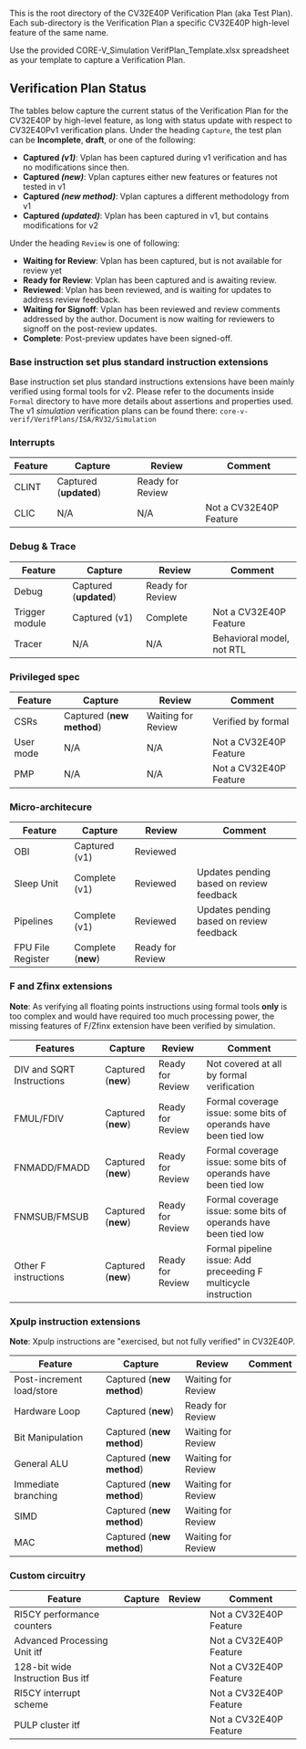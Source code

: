 <!--- SPDX-License-Identifier: Apache-2.0 WITH SHL-2.0 ---> 
This is the root directory of the CV32E40P Verification Plan (aka Test Plan).  Each sub-directory is the Verification Plan a specific CV32E40P high-level feature of the same name.

Use the provided CORE-V_Simulation VerifPlan_Template.xlsx spreadsheet as your template to capture a Verification Plan.

## Verification Plan Status

The tables below capture the current status of the Verification Plan for the CV32E40P by high-level feature, as long with status update with respect to CV32E40Pv1 verification plans.  Under the heading `Capture`, the test plan can be **Incomplete**, **draft**, or one of the following: 
* **Captured _(v1)_**: Vplan has been captured during v1 verification and has no modifications since then. 
* **Captured _(new)_**: Vplan captures either new features or features not tested in v1
* **Captured _(new method)_**: Vplan captures a different methodology from v1
* **Captured _(updated)_**: Vplan has been captured in v1, but contains modifications for v2

Under the heading `Review` is one of following:
* **Waiting for Review**: Vplan has been captured, but is not available for review yet
* **Ready for Review**: Vplan has been captured and is awaiting review.
* **Reviewed**: Vplan has been reviewed, and is waiting for updates to address review feedback.
* **Waiting for Signoff**: Vplan has been reviewed and review comments addressed by the author.  Document is now waiting for reviewers to signoff on the post-review updates.
* **Complete**: Post-preview updates have been signed-off.

### Base instruction set plus standard instruction extensions

Base instruction set plus standard instructions extensions have been mainly verified using formal tools for v2. Please refer to the documents inside `Formal` directory to have more details about assertions and properties used. 
The v1 _simulation_ verification plans can be found there: `core-v-verif/VerifPlans/ISA/RV32/Simulation`

### Interrupts

| Feature | Capture | Review | Comment |
|---------|---------|--------|---------|
| CLINT | Captured (**updated**) | Ready for Review | |
| CLIC | N/A | N/A | Not a CV32E40P Feature |

### Debug & Trace

| Feature | Capture | Review | Comment |
|---------|---------|--------|---------|
| Debug | Captured  (**updated**) | Ready for Review | |
| Trigger module | Captured (v1) | Complete | Not a CV32E40P Feature |
| Tracer | N/A | N/A | Behavioral model, not RTL |

### Privileged spec

| Feature | Capture | Review | Comment |
|---------|---------|--------|---------|
| CSRs | Captured (**new method**) | Waiting for Review | Verified by formal |
| User mode | N/A| N/A | Not a CV32E40P Feature |
| PMP | N/A | N/A | Not a CV32E40P Feature |

### Micro-architecure

| Feature | Capture | Review | Comment |
|---------|---------|--------|---------|
| OBI     | Captured (v1) | Reviewed | |
| Sleep Unit | Complete (v1) | Reviewed | Updates pending based on review feedback |
| Pipelines | Complete (v1) | Reviewed | Updates pending based on review feedback|
| FPU File Register | Complete (**new**) | Ready for Review | |

### F and Zfinx extensions
**Note**: As verifying all floating points instructions using formal tools **only** is too complex and would have required too much processing power, the missing features of F/Zfinx extension have been verified by simulation. 

| Features | Capture | Review | Comment |
|---------|---------|--------|---------|
| DIV and SQRT Instructions | Captured (**new**) | Ready for Review | Not covered at all by formal verification |
| FMUL/FDIV | Captured (**new**) | Ready for Review | Formal coverage issue: some bits of operands have been tied low | 
| FNMADD/FMADD | Captured (**new**) | Ready for Review | Formal coverage issue: some bits of operands have been tied low | 
| FNMSUB/FMSUB | Captured (**new**) | Ready for Review | Formal coverage issue: some bits of operands have been tied low |
| Other F instructions | Captured (**new**) | Ready for Review | Formal pipeline issue: Add preceeding F multicycle instruction |

### Xpulp instruction extensions
**Note**: Xpulp instructions are "exercised, but not fully verified" in CV32E40P.

| Feature | Capture | Review | Comment |
|---------|---------|--------|---------|
| Post-increment load/store | Captured (**new method**) | Waiting for Review | |
| Hardware Loop | Captured (**new**) | Ready for Review | |
| Bit Manipulation | Captured (**new method**) | Waiting for Review | |
| General ALU | Captured (**new method**) | Waiting for Review | |
| Immediate branching | Captured (**new method**) | Waiting for Review | |
| SIMD | Captured (**new method**) | Waiting for Review | |
| MAC | Captured (**new method**) | Waiting for Review | |

### Custom circuitry

| Feature | Capture | Review | Comment |
|---------|---------|--------|---------|
| RI5CY performance counters | | | Not a CV32E40P Feature |
| Advanced Processing Unit itf | | | Not a CV32E40P Feature |
| 128-bit wide Instruction Bus itf | | | Not a CV32E40P Feature |
| RI5CY interrupt scheme | | | Not a CV32E40P Feature |
| PULP cluster itf | | | Not a CV32E40P Feature |
